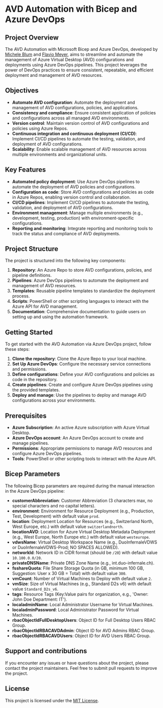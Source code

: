 # AVD Automation with Bicep and Azure DevOps

## Project Overview

The AVD Automation with Microsoft Bicep and Azure DevOps, developed by [Michele Blum](https://github.com/quattro99) and [Flavio Meyer](https://github.com/flaviomeyer), aims to streamline and automate the management of Azure Virtual Desktop (AVD) configurations and deployments using Azure DevOps pipelines. This project leverages the power of DevOps practices to ensure consistent, repeatable, and efficient deployment and management of AVD resources.

## Objectives

- **Automate AVD configuration**: Automate the deployment and management of AVD configurations, policies, and applications.
- **Consistency and compliance**: Ensure consistent application of policies and configurations across all managed AVD environments.
- **Version control**: Maintain version control of AVD configurations and policies using Azure Repos.
- **Continuous integration and continuous deployment (CI/CD)**: Implement CI/CD pipelines to automate the testing, validation, and deployment of AVD configurations.
- **Scalability**: Enable scalable management of AVD resources across multiple environments and organizational units.

## Key Features

- **Automated policy deployment**: Use Azure DevOps pipelines to automate the deployment of AVD policies and configurations.
- **Configuration as code**: Store AVD configurations and policies as code in Azure Repos, enabling version control and collaboration.
- **CI/CD pipelines**: Implement CI/CD pipelines to automate the testing, validation, and deployment of AVD configurations.
- **Environment management**: Manage multiple environments (e.g., development, testing, production) with environment-specific configurations.
- **Reporting and monitoring**: Integrate reporting and monitoring tools to track the status and compliance of AVD deployments.

## Project Structure

The project is structured into the following key components:

1. **Repository**: An Azure Repo to store AVD configurations, policies, and pipeline definitions.
2. **Pipelines**: Azure DevOps pipelines to automate the deployment and management of AVD resources.
3. **Templates**: Reusable pipeline templates to standardize the deployment process.
4. **Scripts**: PowerShell or other scripting languages to interact with the Azure API for AVD management.
5. **Documentation**: Comprehensive documentation to guide users on setting up and using the automation framework.

## Getting Started

To get started with the AVD Automation via Azure DevOps project, follow these steps:

1. **Clone the repository**: Clone the Azure Repo to your local machine.
2. **Set Up Azure DevOps**: Configure the necessary service connections and permissions.
3. **Define configurations**: Define your AVD configurations and policies as code in the repository.
4. **Create pipelines**: Create and configure Azure DevOps pipelines using the provided templates.
5. **Deploy and manage**: Use the pipelines to deploy and manage AVD configurations across your environments.

## Prerequisites

- **Azure Subscription**: An active Azure subscription with Azure Virtual Desktop.
- **Azure DevOps account**: An Azure DevOps account to create and manage pipelines.
- **Permissions**: Appropriate permissions to manage AVD resources and configure Azure DevOps pipelines.
- **Tools**: PowerShell or other scripting tools to interact with the Azure API.

## Bicep Parameters

The following Bicep parameters are required during the manual interaction in the Azure DevOps pipeline:

- **customerAbbreviation**: Customer Abbreviation (3 characters max, no special characters and no capital letters).
- **environment**: Environment for Resource Deployment (e.g., Production, Test, Development) with default value `prod`.
- **location**: Deployment Location for Resources (e.g., Switzerland North, West Europe, etc.) with default value `switzerlandnorth`.
- **locationAVD**: Location for Azure Virtual Desktop Metadata Deployment (e.g., West Europe, North Europe etc.) with default value `westeurope`.
- **vdwsName**: Virtual Desktop Workspace Name (e.g., DuoInfernaleVDWS or DuoInfernaleVDWS-Prod; NO SPACES ALLOWED).
- **networkId**: Network ID in CIDR format (should be `/20`) with default value `10.100.0.0/20`.
- **privateDNSName**: Private DNS Zone Name (e.g., int.duo-infernale.ch).
- **fsshareQuota**: File Share Storage Quota (in GB, minimum 100 GB, Suggestion: User x 30 GB = Total) with default value `300`.
- **vmCount**: Number of Virtual Machines to Deploy with default value `2`.
- **vmSize**: Size of Virtual Machines (e.g., Standard D2s v6) with default value `Standard_D2s_v6`.
- **tags**: Resource Tags (Key:Value pairs for organization, e.g., 'Owner: John Doe <ENTER> Department: IT').
- **localadminName**: Local Administrator Username for Virtual Machines.
- **localadminPassword**: Local Administrator Password for Virtual Machines.
- **rbacObjectIdFullDesktopUsers**: Object ID for Full Desktop Users RBAC Group.
- **rbacObjectIdRBACAVDAdmin**: Object ID for AVD Admins RBAC Group.
- **rbacObjectIdRBACAVDUsers**: Object ID for AVD Users RBAC Group.

## Support and contributions

If you encounter any issues or have questions about the project, please contact the project maintainers. Feel free to submit pull requests to improve the project.

## License

This project is licensed under the [MIT License](https://github.com/DuoInfernale/AVDaC/blob/main/LICENSE).